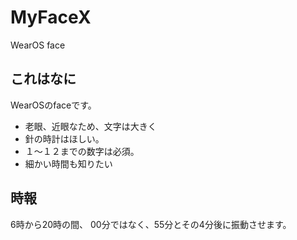 # MyFaceX
WearOS face

## これはなに

WearOSのfaceです。

+ 老眼、近眼なため、文字は大きく
+ 針の時計はほしい。
+ １〜１２までの数字は必須。
+ 細かい時間も知りたい


## 時報
6時から20時の間、
00分ではなく、55分とその4分後に振動させます。





